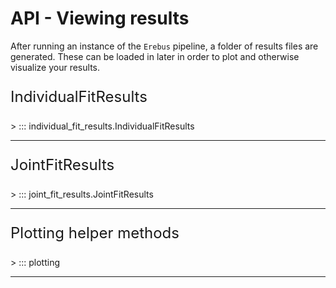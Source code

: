 # API - Viewing results

After running an instance of the `Erebus` pipeline, a folder of results files are generated. These can be loaded in later in order to plot and otherwise visualize your results.

<p style="font-size: 24px;">IndividualFitResults</p>
> ::: individual_fit_results.IndividualFitResults

---

<p style="font-size: 24px;">JointFitResults</p>
> ::: joint_fit_results.JointFitResults

---

<p style="font-size: 24px;">Plotting helper methods</p>
> ::: plotting

---